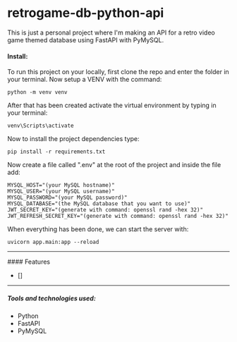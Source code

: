 # retrogame-db-python-api

This is just a personal project where I'm making an API for a retro video game themed database using FastAPI with PyMySQL.

#### Install:

To run this project on your locally, first clone the repo and enter the folder in your terminal. Now setup a VENV with the command:

```
python -m venv venv
```

After that has been created activate the virtual environment by typing in your terminal:

```
venv\Scripts\activate
```

Now to install the project dependencies type:

```
pip install -r requirements.txt
```

Now create a file called ".env" at the root of the project and inside the file add:

```
MYSQL_HOST="(your MySQL hostname)"
MYSQL_USER="(your MySQL username)"
MYSQL_PASSWORD="(your MySQL password)"
MYSQL_DATABASE="(the MySQL database that you want to use)"
JWT_SECRET_KEY="(generate with command: openssl rand -hex 32)"
JWT_REFRESH_SECRET_KEY="(generate with command: openssl rand -hex 32)"
```

When everything has been done, we can start the server with:

```
uvicorn app.main:app --reload
```

<hr>
#### Features

-   []

<hr>

##### Tools and technologies used:

-   Python
-   FastAPI
-   PyMySQL
